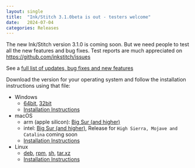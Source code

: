```yaml
---
layout: single
title:  "Ink/Stitch 3.1.0beta is out - testers welcome"
date:   2024-07-04
categories: Releases
---
```

The new Ink/Stitch version 3.1.0 is coming soon. But we need people to test all the new features and
bug fixes. Test reports are much appreciated on <https://github.com/inkstitch/issues>

See a [full list of updates, bug fixes and new features](/upcoming)

Download the version for your operating system and follow the installation instructions using that file:

* Windows
  * [64bit](https://github.com/inkstitch/inkstitch/releases/download/dev-build-v3.1.0beta/inkstitch-v3.1.0beta-windows-64bit.exe), [32bit](https://github.com/inkstitch/inkstitch/releases/download/dev-build-v3.1.0beta/inkstitch-v3.1.0beta-windows-32bit.exe)
  * [Installation Instructions](/docs/install-windows/)
* macOS
  * arm (apple silicon): [Big Sur (and higher)](https://github.com/inkstitch/inkstitch/releases/download/dev-build-v3.1.0beta/inkstitch-v3.1.0beta-osx-arm64.pkg)
  * intel: [Big Sur (and higher)](https://github.com/inkstitch/inkstitch/releases/download/dev-build-v3.1.0beta/inkstitch-v3.1.0beta-osx-x86_64.pkg), Release for `High Sierra, Mojave and Catalina` coming soon
  * [Installation Instructions](/docs/install-macos/)
* Linux
  * [deb](https://github.com/inkstitch/inkstitch/releases/download/dev-build-v3.1.0beta/inkstitch_0.0.1.v3.1.0beta_amd64.deb), [rpm](https://github.com/inkstitch/inkstitch/releases/download/dev-build-v3.1.0beta/inkstitch-0.0.1_v3.1.0beta-1.x86_64.rpm), [sh](https://github.com/inkstitch/inkstitch/releases/download/dev-build-v3.1.0beta/inkstitch-0.0.1-v3.1.0beta-linux.sh), [tar.xz](https://github.com/inkstitch/inkstitch/releases/download/dev-build-v3.1.0beta/inkstitch-0.0.1-v3.1.0beta-linux.tar.xz)
  * [Installation Instructions](/docs/install-linux/)
